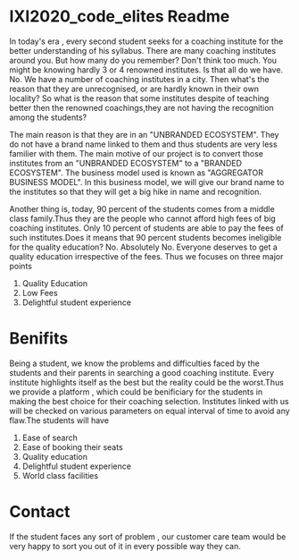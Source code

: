 # IXI2020_code_elites Readme

In today's era , every second student seeks for a coaching institute for the better understanding of his syllabus. There are many coaching institutes around you. But how many do you remember? Don't think too much. You might be knowing hardly 3 or 4 renowned institutes. Is that all do we have. No. We have a number of coaching institutes in a city. Then what's the reason that they are unrecognised, or are hardly known in their own locality? So what is the reason that some institutes despite of teaching better then the renowned coachings,they are not having the recognition among the students?


The main reason is that they are in an "UNBRANDED ECOSYSTEM". They do not have a brand name linked to them and thus students are very less familier with them. The main motive of our project is to convert those institutes from an "UNBRANDED ECOSYSTEM" to a "BRANDED ECOSYSTEM". The business model used is known as "AGGREGATOR BUSINESS MODEL". In this business model, we will give our brand name to the institutes so that they will get a big hike in name and recognition.


Another thing is, today, 90 percent of the students comes from a middle class family.Thus they are the people who cannot afford high fees of big coaching institutes. Only 10 percent of students are able to pay the fees of such institutes.Does it means that 90 percent students becomes ineligible for the quality education? No. Absolutely No. Everyone deserves to get a quality education irrespective of the fees. Thus we focuses on three major points
1. Quality Education
2. Low Fees
3. Delightful student experience


# Benifits

Being a student, we know the problems and difficulties faced by the students and their parents in searching a good coaching institute. Every institute highlights itself as the best but the reality could be the worst.Thus we provide a platform , which could be benificiary for the students in making the best choice for their coaching selection. Institutes linked with us will be checked on various parameters on equal interval of time to avoid any flaw.The students will have
1. Ease of search
2. Ease of booking their seats
3. Quality education
4. Delightful student experience
5. World class facilities


# Contact

If the student faces any sort of problem , our customer care team would be very happy to sort you out of it in every possible way they can.


